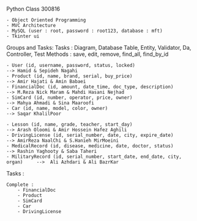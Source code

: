 Python Class 300816 

    - Object Oriented Programming
    - MVC Architecture
    - MySQL (user : root, password : root123, database : mft)
    - Tkinter ui


Groups and Tasks:
    Tasks : Diagram, Database Table, Entity, Validator, Da, Controller, Test
    Methods : save, edit, remove, find_all, find_by_id

    - User (id, username, password, status, locked)                             --> Hamid & Sepideh Nagahi
    - Product (id, name, brand, serial, buy_price)                              --> Amir Hajati & Amin Babaei
    - FinancialDoc (id, amount, date_time, doc_type, description)               --> M.Reza Nick Maram & Mahdi Hasani Nejhad
    - SimCard (id, number, operator, price, owner)                              --> Mahya Ahmadi & Sina Maaroofi
    - Car (id, name, model, color, owner)                                       --> Saqar KhalilPoor

    - Lesson (id, name, grade, teacher, start_day)                              --> Arash Oloomi & Amir Hossein Hafez Aghili
    - DrivingLicense (id, serial_number, date, city, expire_date)               --> AmirReza NaalChi & S.Hanieh MirMoeini
    - MedicalRecord (id, disease, medicine, date, doctor, status)               --> Rashin Yaghooty & Saba Taheri
    - MilitaryRecord (id, serial_number, start_date, end_date, city, organ)     -->  Ali Azhdari & Ali BazrKar


Tasks :
    
    Complete :
        - FinancialDoc
        - Product 
        - SimCard
        - Car
        - DrivingLicense
